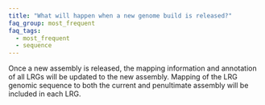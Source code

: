 ```yaml
---
title: "What will happen when a new genome build is released?"
faq_group: most_frequent
faq_tags:
  - most_frequent
  - sequence
---
```


Once a new assembly is released, the mapping information and annotation of all LRGs will be updated to the new assembly. Mapping of the LRG genomic sequence to both the current and penultimate assembly will be included in each LRG.
